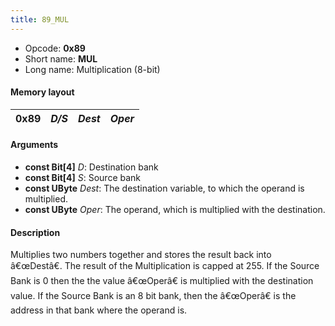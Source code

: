 ```yaml
---
title: 89_MUL
---
```


- Opcode: **0x89**
- Short name: **MUL**
- Long name: Multiplication (8-bit)

#### Memory layout

| 0x89 | *D/S* | *Dest* | *Oper* |
|------|-------|--------|--------|

#### Arguments

- **const Bit\[4\]** *D*: Destination bank
- **const Bit\[4\]** *S*: Source bank
- **const UByte** *Dest*: The destination variable, to which the operand is multiplied.
- **const UByte** *Oper*: The operand, which is multiplied with the destination.

#### Description

Multiplies two numbers together and stores the result back into â€œDestâ€. The result of the Multiplication is capped at 255. If the Source Bank is 0 then the the value â€œOperâ€ is multiplied with the destination value. If the Source Bank is an 8 bit bank, then the â€œOperâ€ is the address in that bank where the operand is.
